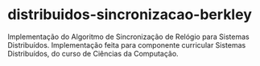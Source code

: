 # distribuidos-sincronizacao-berkley
Implementação do Algoritmo de Sincronização de Relógio para Sistemas Distribuídos. Implementação feita para componente curricular Sistemas Distribuídos, do curso de Ciências da Computação. 
